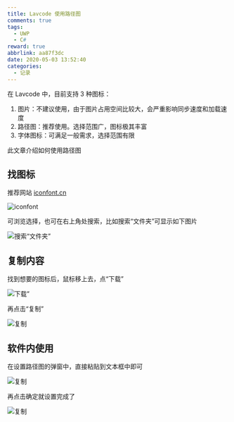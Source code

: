 ```yaml
---
title: Lavcode 使用路径图
comments: true
tags:
  - UWP
  - C#
reward: true
abbrlink: aa87f3dc
date: 2020-05-03 13:52:40
categories:
  - 记录
---
```


在 Lavcode 中，目前支持 3 种图标：

1. 图片：不建议使用，由于图片占用空间比较大，会严重影响同步速度和加载速度
2. 路径图：推荐使用。选择范围广，图标极其丰富<!--more-->
3. 字体图标：可满足一般需求，选择范围有限

此文章介绍如何使用路径图

## 找图标

推荐网站 [iconfont.cn](https://www.iconfont.cn/collections)

![iconfont](./1.png)

可浏览选择，也可在右上角处搜索，比如搜索“文件夹”可显示如下图片

![搜索“文件夹”](./2.png)

## 复制内容

找到想要的图标后，鼠标移上去，点“下载”

![下载”](./3.png)

再点击“复制”

![复制](./4.png)

## 软件内使用

在设置路径图的弹窗中，直接粘贴到文本框中即可

![复制](./5.png)

再点击确定就设置完成了

![复制](./6.png)
